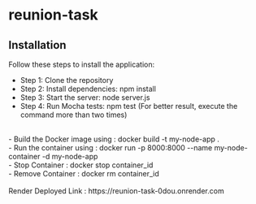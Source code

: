 # reunion-task

## Installation

Follow these steps to install the application:

- Step 1: Clone the repository
- Step 2: Install dependencies: npm install
- Step 3: Start the server: node server.js
- Step 4: Run Mocha tests: npm test (For better result, execute the command more than two times)

<br>
- Build the Docker image using : docker build -t my-node-app .<br>
- Run the container using : docker run -p 8000:8000 --name my-node-container -d my-node-app<br>
- Stop Container : docker stop container_id<br>
- Remove Container : docker rm container_id

<br>
<br>
Render Deployed Link : https://reunion-task-0dou.onrender.com